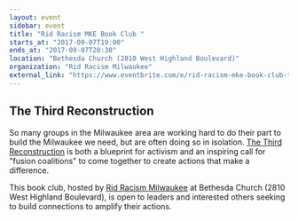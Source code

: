 ```yaml
---
layout: event
sidebar: event
title: "Rid Racism MKE Book Club "
starts_at: "2017-09-07T19:00"
ends_at: "2017-09-07T20:30"
location: "Bethesda Church (2810 West Highland Boulevard)"
organization: "Rid Racism Milwaukee"
external_link: "https://www.eventbrite.com/e/rid-racism-mke-book-club-the-third-reconstruction-tickets-36300008302?aff=efbevent"
---
```


## The Third Reconstruction

So many groups in the Milwaukee area are working hard to do their part to build the Milwaukee we need, but are often doing so in isolation. [The Third Reconstruction](http://www.beacon.org/The-Third-Reconstruction-P1139.aspx) is both a blueprint for activism and an inspiring call for "fusion coalitions" to come together to create actions that make a difference.

This book club, hosted by [Rid Racism Milwaukee](http://www.ridracism-mke.org) at Bethesda Church (2810 West Highland Boulevard), is open to leaders and interested others seeking to build connections to amplify their actions.
